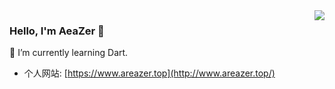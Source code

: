 <img align="right" src="https://github-readme-stats.vercel.app/api?username=AeaZer&show_icons=true&icon_color=805AD5&text_color=718096&bg_color=ffffff&hide_title=true" />

### Hello, I'm AeaZer 👋

🌱 I’m currently learning Dart.

- 个人网站: [https://www.areazer.top](http://www.areazer.top/)
